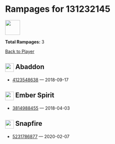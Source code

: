 # Rampages for 131232145
<img src="https://www.opendota.com/assets/images/dota2/rpg/portraits/default.png" width="48" height="48"/>

**Total Rampages:** 3

[Back to Player](./README.md)

## <img src="https://cdn.cloudflare.steamstatic.com/apps/dota2/images/dota_react/heroes/abaddon.png" width="28" style="vertical-align:middle"/> Abaddon

- [4123548638](https://www.opendota.com/matches/4123548638) — 2018-09-17

## <img src="https://cdn.cloudflare.steamstatic.com/apps/dota2/images/dota_react/heroes/ember_spirit.png" width="28" style="vertical-align:middle"/> Ember Spirit

- [3814988455](https://www.opendota.com/matches/3814988455) — 2018-04-03

## <img src="https://cdn.cloudflare.steamstatic.com/apps/dota2/images/dota_react/heroes/snapfire.png" width="28" style="vertical-align:middle"/> Snapfire

- [5231786877](https://www.opendota.com/matches/5231786877) — 2020-02-07

